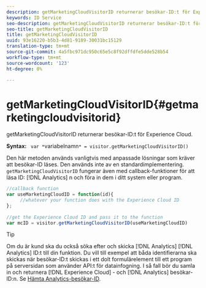 ```yaml
---
description: getMarketingCloudVisitorID returnerar besökar-ID:t för Experience Cloud.
keywords: ID Service
seo-description: getMarketingCloudVisitorID returnerar besökar-ID:t för Experience Cloud.
seo-title: getMarketingCloudVisitorID
title: getMarketingCloudVisitorID
uuid: 93e16220-b5b3-4d81-9189-30031bc15129
translation-type: tm+mt
source-git-commit: 4a5fbc971dc950c65e5c8f92dffdfe5dde528b54
workflow-type: tm+mt
source-wordcount: '123'
ht-degree: 0%

---
```



# getMarketingCloudVisitorID{#getmarketingcloudvisitorid}

getMarketingCloudVisitorID returnerar besökar-ID:t för Experience Cloud.

**Syntax:** ` var *`variabelnamn`* = visitor.getMarketingCloudVisitorID()`

Den här metoden används vanligtvis med anpassade lösningar som kräver att besökar-ID läses. Den används inte av en standardimplementering. `getMarketingCloudVisitorID` fungerar även med callback-funktioner för att läsa ID: [!DNL Analytics] n och föra in dem i ditt system eller program.

```js
//callback function 
var useMarketingCloudID = function(id){ 
     //whatever your function does with the Experience Cloud ID 
}; 
 
//get the Experience Cloud ID and pass it to the function 
var mcID = visitor.getMarketingCloudVisitorID(useMarketingCloudID)
```

>[!TIP]
>
>Om du är kund ska du också söka efter och skicka [!DNL Analytics] [!DNL Analytics] ID:t till din funktion. Du vill till exempel att båda identifierarna ska skickas när besökar-ID:t skickas i ett dolt formulärelement till ett program på serversidan som använder API:t för datainfogning. I så fall bör du samla in och returnera [!DNL Experience Cloud] - och [!DNL Analytics] besökar-ID:n. Se [Hämta Analytics-besökar-ID](../../library/get-set/getanalyticsvisitorid.md).

